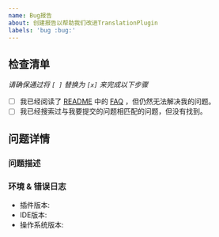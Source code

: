 ```yaml
---
name: Bug报告
about: 创建报告以帮助我们改进TranslationPlugin
labels: 'bug :bug:'
---
```


## 检查清单
*请确保通过将 `[ ]` 替换为 `[x]` 来完成以下步骤*

* [ ] 我已经阅读了 [README](https://github.com/YiiGuxing/TranslationPlugin) 中的 [FAQ](https://github.com/YiiGuxing/TranslationPlugin#faq) ，但仍然无法解决我的问题。
* [ ] 我已经搜索过与我要提交的问题相匹配的问题，但没有找到。

## 问题详情

### 问题描述
<!--
请详细描述问题，确保包括:
  1. 重现问题的步骤。
  2. 发生了什么。
  3. 您认为正确的行为应该是什么。
  4. 如果可以，请添加屏幕截图以帮助解释您的问题。
-->

### 环境 & 错误日志
- 插件版本: <!-- x.x.x -->
- IDE版本: <!-- IDEA 20xx.x.x -->
- 操作系统版本: <!-- Windows 10 -->
<!-- (版本崩溃时请提供)
- 错误日志:
```
在此粘贴错误日志
```
-->